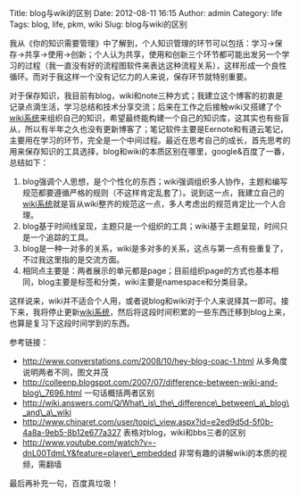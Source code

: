 Title: blog与wiki的区别
Date: 2012-08-11 16:15
Author: admin
Category: life
Tags: blog, life, pkm, wiki
Slug: blog与wiki的区别

我从《你的知识需要管理》中了解到，个人知识管理的环节可以包括：学习-\>保存-\>共享-\>使用-\>创新；个人认为共享，使用和创新三个环节都可能出发另一个学习的过程（我一直没有好的流程图软件来表达这种流程关系），这样形成一个良性循环。而对于我这样一个没有记忆力的人来说，保存环节就特别重要。

对于保存知识，我目前有blog，wiki和note三种方式；我建立这个博客的初衷是记录点滴生活，学习总结和技术分享交流；后来在工作之后接触wiki又搭建了个[wiki系统](http://wiki.xdays.me "xdays' wiki")来组织自己的知识，希望最终能构建一个自己的知识库，这其实也有些盲从，所以有半年之久也没有更新博客了；笔记软件主要是Eernote和有道云笔记，主要用在学习的环节，完全是一个中间过程。最近在思考自己的成长，首先思考的用来保存知识的工具选择，blog和wiki的本质区别在哪里，google&百度了一番，总结如下：

1.  blog强调个人思想，是个个性化的东西；wiki强调组织多人协作，主题和编写规范都要遵循严格的规则（不这样肯定乱套了）。说到这一点，我建立自己的[wiki系统](http://wiki.xdays.me "xdays' wiki")就是盲从wiki整齐的规范这一点，多人考虑出的规范肯定比一个人合理。
2.  blog基于时间线呈现，主题只是一个组织的工具；wiki基于主题呈现，时间只是一个追踪的工具。
3.  blog是一种一对多的关系，wiki是多对多的关系，这点与第一点有些重复了，不过我这里指的是交流方面。
4.  相同点主要是：两者展示的单元都是page；目前组织page的方式也基本相同，blog主要是标签和分类，wiki主要是namespace和分类目录。

这样说来，wiki并不适合个人用，或者说blog和wiki对于个人来说择其一即可。接下来，我将停止更新[wiki系统](http://wiki.xdays.me "xdays' wiki")，然后将这段时间积累的一些东西迁移到blog上来，也算是复习下这段时间学到的东西。

参考链接：

-   http://www.converstations.com/2008/10/hey-blog-coac-1.html
    从多角度说明两者不同，图文并茂
-   http://colleenp.blogspot.com/2007/07/difference-between-wiki-and-blog\_7696.html
    一句话概括两者区别
-   http://wiki.answers.com/Q/What\_is\_the\_difference\_between\_a\_blog\_and\_a\_wiki
-   http://www.chinaret.com/user/topic\_view.aspx?id=e2ed9d5d-5f0b-4a8a-9eb5-8b12e677a327
    表格对blog，wiki和bbs三者的区别
-   http://www.youtube.com/watch?v=-dnL00TdmLY&feature=player\_embedded
    非常有趣的讲解wiki的本质的视频，需翻墙

最后再补充一句，百度真垃圾！
